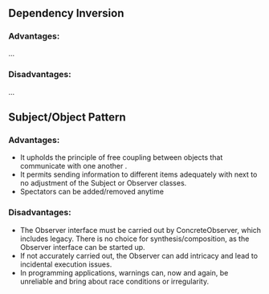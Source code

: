
#

## 



## **Dependency Inversion**

### Advantages: 

...

### Disadvantages: 

...


## **Subject/Object Pattern**

### Advantages:

* It upholds the principle of free coupling between objects that communicate with one another . 
* It permits sending information to different items adequately with next to no adjustment of the Subject or Observer classes. 
* Spectators can be added/removed anytime


### Disadvantages: 

* The Observer interface must be carried out by ConcreteObserver, which includes legacy. There is no choice for synthesis/composition, as the Observer interface can be started up. 
* If not accurately carried out, the Observer can add intricacy and lead to incidental execution issues. 
* In programming applications, warnings can, now and again, be unreliable and bring about race conditions or irregularity.

